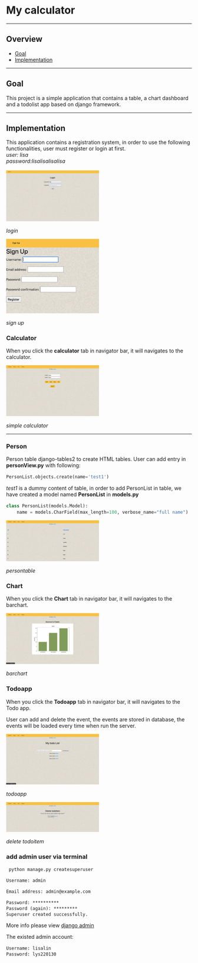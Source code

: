 # My calculator

----------------------------------------------------------------------

## Overview
- [Goal](#goal)
- [Implementation](#implementation)


----------------------------------------------------------------------

## Goal
This project is a simple application that contains a table, a chart dashboard and a todolist app based on django framework.

----------------------------------------------------------------------


## Implementation
 
 This application contains a registration system, in order to use the following functionalities, user must register or login at first.
 </br>
 _user: lisa_
 </br>
 _password:lisalisalisalisa_
  </br>
 </br>
 <img src="./images/login.png" alt="login" width=50%>

 _login_


<img src="./images/signup.png" alt="signup" width=50%>

_sign up_
### Calculator

When you click the **calculator** tab in navigator bar, it will navigates to the calculator.


<img src="./images/calculator.png" alt="calculator" width=50%>

_simple calculator_

----------------------------------------------------------------------

### Person

Person table django-tables2 to create HTML tables.
User can add entry in **personView.py** with following:

```python
PersonList.objects.create(name='test1')
```
*test1* is a dummy content of table, in order to add PersonList in table, we have created a model named **PersonList** in **models.py**

```python
class PersonList(models.Model):
    name = models.CharField(max_length=100, verbose_name="full name")
```

<img src="./images/persontable.png" alt="persontable" width=50%>

_persontable_
### Chart
When you click the **Chart** tab in navigator bar, it will navigates to the barchart.

<img src="./images/barchart.png" alt="barchart" width=50%>

_barchart_

### Todoapp

When you click the **Todoapp** tab in navigator bar, it will navigates to the Todo app.

User can add and delete the event, the events are stored in database, the events will be loaded every time when run the server. 

<img src="./images/todoapp.png" alt="todoapp" width=50%>

_todoapp_


<img src="./images/delete.png" alt="delete todoitem" width=50%>

_delete todoitem_



### add admin user via terminal
```
 python manage.py createsuperuser
```
```
Username: admin
```
```
Email address: admin@example.com
```
```
Password: **********
Password (again): *********
Superuser created successfully.
```
More info please view [django admin](https://docs.djangoproject.com/en/1.8/intro/tutorial02/)


The existed admin account:
```
Username: lisalin
Password: lys220130
```